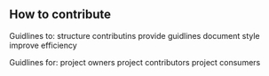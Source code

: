 ## How to contribute
 
 Guidlines to: 
 structure contributins 
 provide guidlines 
 document style
 improve efficiency
 
 Guidlines for:
 project owners
 project contributors 
 project consumers
 
 
